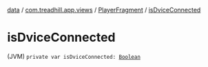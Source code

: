 [data](../../index.md) / [com.treadhill.app.views](../index.md) / [PlayerFragment](index.md) / [isDviceConnected](./is-dvice-connected.md)

# isDviceConnected

(JVM) `private var isDviceConnected: `[`Boolean`](https://kotlinlang.org/api/latest/jvm/stdlib/kotlin/-boolean/index.html)